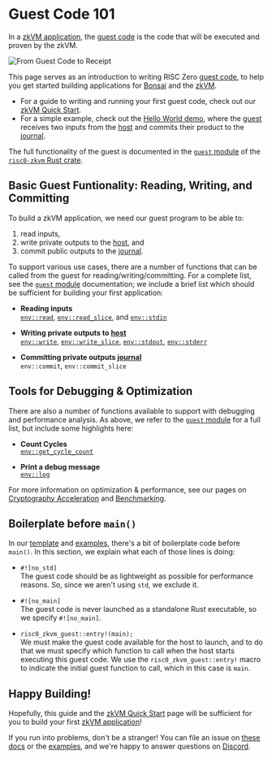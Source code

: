 # Guest Code 101

In a [zkVM application], the [guest code] is the code that will be executed and proven by the zkVM.

![From Guest Code to Receipt](/diagrams/from-rust-to-receipt.png)

This page serves as an introduction to writing RISC Zero [guest code], to help you get started building applications for [Bonsai] and the [zkVM].

- For a guide to writing and running your first guest code, check out our [zkVM Quick Start].
- For a simple example, check out the [Hello World demo], where the [guest] receives two inputs from the [host] and commits their product to the [journal].

The full functionality of the guest is documented in the [`guest` module] of the [`risc0-zkvm` Rust crate].

## Basic Guest Funtionality: Reading, Writing, and Committing

To build a zkVM application, we need our guest program to be able to:

1. read inputs,
2. write private outputs to the [host], and
3. commit public outputs to the [journal].

To support various use cases, there are a number of functions that can be called from the guest for reading/writing/committing. For a complete list, see the [`guest` module] documentation; we include a brief list which should be sufficient for building your first application:

- **Reading inputs** <br/>
  [`env::read`], [`env::read_slice`], and [`env::stdin`]

[`env::read`]: https://docs.rs/risc0-zkvm/0.18.0/risc0_zkvm/guest/env/fn.read.html
[`env::read_slice`]: https://docs.rs/risc0-zkvm/0.18.0/risc0_zkvm/guest/env/fn.read_slice.html
[`env::stdin`]: https://docs.rs/risc0-zkvm/0.18.0/risc0_zkvm/guest/env/fn.stdin.html

- **Writing private outputs to [host]**<br/>
  [`env::write`], [`env::write_slice`], [`env::stdout`], [`env::stderr`]

[`env::write`]: https://docs.rs/risc0-zkvm/0.18.0/risc0_zkvm/guest/env/fn.write.html
[`env::write_slice`]: https://docs.rs/risc0-zkvm/0.18.0/risc0_zkvm/guest/env/fn.write_slice.html
[`env::stdout`]: https://docs.rs/risc0-zkvm/0.18.0/risc0_zkvm/guest/env/fn.stdout.html
[`env::stderr`]: https://docs.rs/risc0-zkvm/0.18.0/risc0_zkvm/guest/env/fn.stderr.html

- **Committing private outputs [journal]**<br/>
  `env::commit`, `env::commit_slice`

[`env::commit`]: https://docs.rs/risc0-zkvm/0.18.0/risc0_zkvm/guest/env/fn.commit.html
[`env::commit_slice`]: https://docs.rs/risc0-zkvm/0.18.0/risc0_zkvm/guest/env/fn.commit_slice.html

## Tools for Debugging & Optimization

There are also a number of functions available to support with debugging and performance analysis. As above, we refer to the [`guest` module] for a full list, but include some highlights here:

- **Count Cycles** <br/>
  [`env::get_cycle_count`]

- **Print a debug message**<br/>
  [`env::log`]

[`env::get_cycle_count`]: https://docs.rs/risc0-zkvm/0.18.0/risc0_zkvm/guest/env/fn.get_cycle_count.html
[`env::log`]: https://docs.rs/risc0-zkvm/0.18.0/risc0_zkvm/guest/env/fn.log.html

For more information on optimization & performance, see our pages on [Cryptography Acceleration](acceleration) and [Benchmarking](../benchmarks).

## Boilerplate before `main()`

In our [template] and [examples], there's a bit of boilerplate code before `main()`. In this section, we explain what each of those lines is doing:

- `#![no_std]` <br/>
  The guest code should be as lightweight as possible for performance reasons. So, since we aren't using `std`, we exclude it.

- `#![no_main]` <br/>
  The guest code is never launched as a standalone Rust executable, so we specify `#![no_main]`.

- `risc0_zkvm_guest::entry!(main);` <br/>
  We must make the guest code available for the host to launch, and to do that we must specify which function to call when the host starts executing this guest code. We use the `risc0_zkvm_guest::entry!` macro to indicate the initial guest function to call, which in this case is `main`.

## Happy Building!

Hopefully, this guide and the [zkVM Quick Start] page will be sufficient for you to build your first [zkVM application]!

If you run into problems, don't be a stranger!
You can file an issue on [these docs] or the [examples], and we're happy to answer questions on [Discord].

[guest]: ../key-terminology.md#guest
[guest code]: ../key-terminology.md#guest
[`guest` module]: https://docs.rs/risc0-zkvm/0.16/risc0_zkvm/guest/index.html
[host]: ../key-terminology.md#host
[`risc0-zkvm` Rust crate]: https://docs.rs/risc0-zkvm/0.16/risc0_zkvm/index.html
[journal]: ../key-terminology.md#journal
[method]: ../key-terminology.md#method
[zkVM Quick Start]: ../quickstart.md
[zkVM Overview]: ../zkvm_overview.md
[Hello World demo]: https://github.com/risc0/risc0/tree/main/examples/hello-world
[risc0/examples]: https://github.com/risc0/risc0/tree/v0.18.0/examples/
[guest environment commands]: https://docs.rs/risc0-zkvm/0.18.0/risc0_zkvm/guest/index.html
[zkVM Application]: ../
[zkVM]: ../
[Bonsai]: ../../bonsai/
[template]: https://github.com/risc0/risc0/tree/v0.18.0/templates/rust-starter
[examples]: https://github.com/risc0/risc0/tree/v0.18.0/examples/
[these docs]: https://github.com/risc0/website
[Discord]: https://discord.gg/risczero
